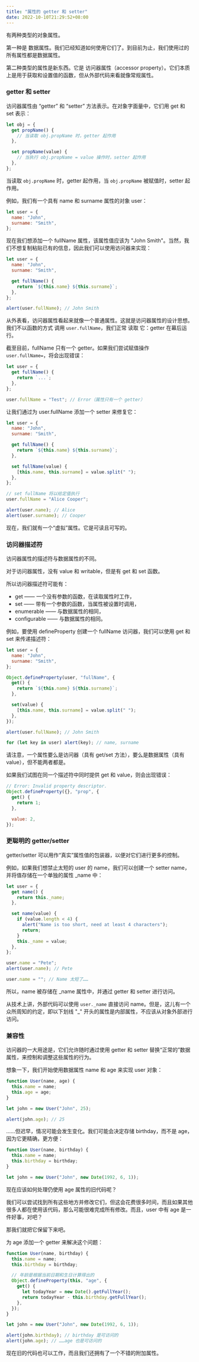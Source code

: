 ```yaml
---
title: "属性的 getter 和 setter"
date: 2022-10-10T21:29:52+08:00
---
```


有两种类型的对象属性。

第一种是 数据属性。我们已经知道如何使用它们了。到目前为止，我们使用过的所有属性都是数据属性。

第二种类型的属性是新东西。它是 访问器属性（accessor property）。它们本质上是用于获取和设置值的函数，但从外部代码来看就像常规属性。

### getter 和 setter

访问器属性由 “getter” 和 “setter” 方法表示。在对象字面量中，它们用 get 和 set 表示：

```js
let obj = {
  get propName() {
    // 当读取 obj.propName 时，getter 起作用
  },

  set propName(value) {
    // 当执行 obj.propName = value 操作时，setter 起作用
  },
};
```

当读取 `obj.propName` 时，getter 起作用，当 `obj.propName` 被赋值时，setter 起作用。

例如，我们有一个具有 name 和 surname 属性的对象 user：

```js
let user = {
  name: "John",
  surname: "Smith",
};
```

现在我们想添加一个 fullName 属性，该属性值应该为 "John Smith"。当然，我们不想复制粘贴已有的信息，因此我们可以使用访问器来实现：

```js
let user = {
  name: "John",
  surname: "Smith",

  get fullName() {
    return `${this.name} ${this.surname}`;
  },
};

alert(user.fullName); // John Smith
```

从外表看，访问器属性看起来就像一个普通属性。这就是访问器属性的设计思想。我们不以函数的方式 调用 `user.fullName`，我们正常 读取 它：getter 在幕后运行。

截至目前，fullName 只有一个 getter。如果我们尝试赋值操作 `user.fullName=`，将会出现错误：

```js
let user = {
  get fullName() {
    return `...`;
  },
};

user.fullName = "Test"; // Error（属性只有一个 getter）
```

让我们通过为 user.fullName 添加一个 setter 来修复它：

```js
let user = {
  name: "John",
  surname: "Smith",

  get fullName() {
    return `${this.name} ${this.surname}`;
  },

  set fullName(value) {
    [this.name, this.surname] = value.split(" ");
  },
};

// set fullName 将以给定值执行
user.fullName = "Alice Cooper";

alert(user.name); // Alice
alert(user.surname); // Cooper
```

现在，我们就有一个“虚拟”属性。它是可读且可写的。

### 访问器描述符

访问器属性的描述符与数据属性的不同。

对于访问器属性，没有 value 和 writable，但是有 get 和 set 函数。

所以访问器描述符可能有：

- get —— 一个没有参数的函数，在读取属性时工作，
- set —— 带有一个参数的函数，当属性被设置时调用，
- enumerable —— 与数据属性的相同，
- configurable —— 与数据属性的相同。

例如，要使用 defineProperty 创建一个 fullName 访问器，我们可以使用 get 和 set 来传递描述符：

```js
let user = {
  name: "John",
  surname: "Smith",
};

Object.defineProperty(user, "fullName", {
  get() {
    return `${this.name} ${this.surname}`;
  },

  set(value) {
    [this.name, this.surname] = value.split(" ");
  },
});

alert(user.fullName); // John Smith

for (let key in user) alert(key); // name, surname
```

请注意，一个属性要么是访问器（具有 get/set 方法），要么是数据属性（具有 value），但不能两者都是。

如果我们试图在同一个描述符中同时提供 get 和 value，则会出现错误：

```js
// Error: Invalid property descriptor.
Object.defineProperty({}, "prop", {
  get() {
    return 1;
  },

  value: 2,
});
```

### 更聪明的 getter/setter

getter/setter 可以用作“真实”属性值的包装器，以便对它们进行更多的控制。

例如，如果我们想禁止太短的 user 的 name，我们可以创建一个 setter name，并将值存储在一个单独的属性 \_name 中：

```js
let user = {
  get name() {
    return this._name;
  },

  set name(value) {
    if (value.length < 4) {
      alert("Name is too short, need at least 4 characters");
      return;
    }
    this._name = value;
  },
};

user.name = "Pete";
alert(user.name); // Pete

user.name = ""; // Name 太短了……
```

所以，name 被存储在 \_name 属性中，并通过 getter 和 setter 进行访问。

从技术上讲，外部代码可以使用 `user._name` 直接访问 name。但是，这儿有一个众所周知的约定，即以下划线 "\_" 开头的属性是内部属性，不应该从对象外部进行访问。

### 兼容性

访问器的一大用途是，它们允许随时通过使用 getter 和 setter 替换“正常的”数据属性，来控制和调整这些属性的行为。

想象一下，我们开始使用数据属性 name 和 age 来实现 user 对象：

```js
function User(name, age) {
  this.name = name;
  this.age = age;
}

let john = new User("John", 25);

alert(john.age); // 25
```

……但迟早，情况可能会发生变化。我们可能会决定存储 birthday，而不是 age，因为它更精确，更方便：

```js
function User(name, birthday) {
  this.name = name;
  this.birthday = birthday;
}

let john = new User("John", new Date(1992, 6, 1));
```

现在应该如何处理仍使用 age 属性的旧代码呢？

我们可以尝试找到所有这些地方并修改它们，但这会花费很多时间，而且如果其他很多人都在使用该代码，那么可能很难完成所有修改。而且，user 中有 age 是一件好事，对吧？

那我们就把它保留下来吧。

为 age 添加一个 getter 来解决这个问题：

```js
function User(name, birthday) {
  this.name = name;
  this.birthday = birthday;

  // 年龄是根据当前日期和生日计算得出的
  Object.defineProperty(this, "age", {
    get() {
      let todayYear = new Date().getFullYear();
      return todayYear - this.birthday.getFullYear();
    },
  });
}

let john = new User("John", new Date(1992, 6, 1));

alert(john.birthday); // birthday 是可访问的
alert(john.age); // ……age 也是可访问的
```

现在旧的代码也可以工作，而且我们还拥有了一个不错的附加属性。
